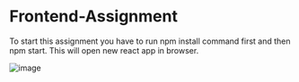 # Frontend-Assignment

To start this assignment you have to run npm install command first and then npm start.
This will open new react app in browser.


![image](https://user-images.githubusercontent.com/122368774/224269715-721c50c7-f845-41fa-ac4a-838f80cabe11.png)
